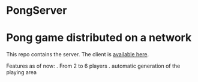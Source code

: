 PongServer
==========
# Pong game distributed on a network
This repo contains the server. The client is [available here](https://github.com/NinjaTrappeur/pong-client).

Features as of now:
. From 2 to 6 players
. automatic generation of the playing area
